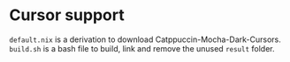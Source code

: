 # Cursor support

`default.nix` is a derivation to download Catppuccin-Mocha-Dark-Cursors. <br />
`build.sh` is a bash file to build, link and remove the unused `result` folder.
